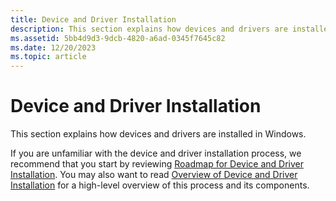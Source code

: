 ```yaml
---
title: Device and Driver Installation
description: This section explains how devices and drivers are installed in Windows.
ms.assetid: 5bb4d9d3-9dcb-4820-a6ad-0345f7645c82
ms.date: 12/20/2023
ms.topic: article
---
```


# Device and Driver Installation


This section explains how devices and drivers are installed in Windows.

If you are unfamiliar with the device and driver installation process, we recommend that you start by reviewing [Roadmap for Device and Driver Installation](roadmap-for-device-and-driver-installation--windows-vista-and-later-.md). You may also want to read [Overview of Device and Driver Installation](overview-of-device-and-driver-installation.md) for a high-level overview of this process and its components.

